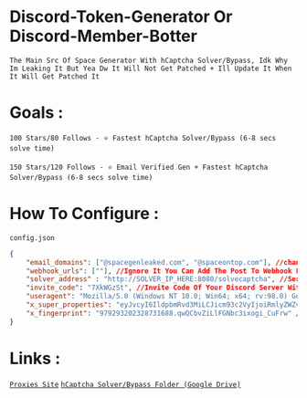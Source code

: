 # Discord-Token-Generator Or Discord-Member-Botter

`The Main Src Of Space Generator With hCaptcha Solver/Bypass, Idk Why Im Leaking It But Yea Dw It Will Not Get Patched + Ill Update It When It Will Get Patched It`

# Goals : 

`100 Stars/80 Follows - ⭐ Fastest hCaptcha Solver/Bypass (6-8 secs solve time)`<br /><br />
`150 Stars/120 Follows - ⭐ Email Verified Gen + Fastest hCaptcha Solver/Bypass (6-8 secs solve time)`

# How To Configure : 

`config.json`
```json
{
    "email_domains": ["@spacegenleaked.com", "@spaceontop.com"], //change it frequently after genning 1-2k use .com mails
    "webhook_urls": [""], //Ignore It You Can Add The Post To Webhook Function If You Know Python
    "solver_address" : "http://SOLVER_IP_HERE:8080/solvecaptcha", //Server Url Of The hCaptcha Solver/Bypass, Mentioned Below
    "invite_code": "7XkWGzSt", //Invite Code Of Your Discord Server Without Discord.gg/
    "useragent": "Mozilla/5.0 (Windows NT 10.0; Win64; x64; rv:98.0) Gecko/20100101 Firefox/98.0", //Dont Touch It
    "x_super_properties": "eyJvcyI6IldpbmRvd3MiLCJicm93c2VyIjoiRmlyZWZveCIs...", //Dont Touch It
    "x_fingerprint": "979293202328731688.qwQCbvZiLlFGNbc3ixogi_CuFrw" //Dont Touch It
}
```


# Links : 

[`Proxies Site`](https://litespeed.cc)
[`hCaptcha Solver/Bypass Folder (Google Drive)`](https://drive.google.com/file/d/1jRTU2IpIUKX2l0W5U9Q_8gswRN6Bw-3t/view?usp=sharing)

